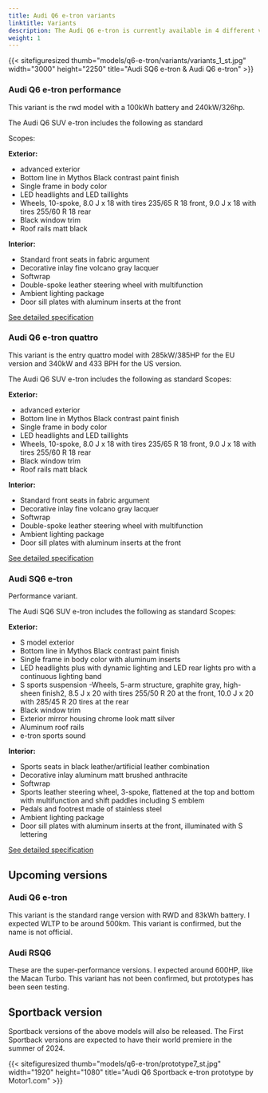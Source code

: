```yaml
---
title: Audi Q6 e-tron variants
linktitle: Variants
description: The Audi Q6 e-tron is currently available in 4 different variants, with more expected variants.
weight: 1
---
```


{{< sitefiguresized thumb="models/q6-e-tron/variants/variants_1_st.jpg" width="3000" height="2250" title="Audi SQ6 e-tron & Audi Q6 e-tron" >}}

<!-- markdownlint-disable MD033 -->
### Audi Q6 e-tron performance

This variant is the rwd model with a 100kWh battery and 240kW/326hp.

The Audi Q6 SUV e-tron includes the following as standard

Scopes:

**Exterior:**

- advanced exterior
- Bottom line in Mythos Black contrast paint finish
- Single frame in body color
- LED headlights and LED taillights
- Wheels, 10-spoke, 8.0 J x 18 with tires 235/65 R 18
front, 9.0 J x 18 with tires 255/60 R 18 rear
- Black window trim
- Roof rails matt black

**Interior:**

- Standard front seats in fabric argument
- Decorative inlay fine volcano gray lacquer
- Softwrap
- Double-spoke leather steering wheel with multifunction
- Ambient lighting package
- Door sill plates with aluminum inserts at the front

[See detailed specification](../specifications/#audi-q6-e-tron-performance)



### Audi Q6 e-tron quattro

This variant is the entry quattro model with 285kW/385HP for the EU version and 340kW and 433 BPH for the US version.

The Audi Q6 SUV e-tron includes the following as standard
Scopes:

**Exterior:**

- advanced exterior
- Bottom line in Mythos Black contrast paint finish
- Single frame in body color
- LED headlights and LED taillights
- Wheels, 10-spoke, 8.0 J x 18 with tires 235/65 R 18
front, 9.0 J x 18 with tires 255/60 R 18 rear
- Black window trim
- Roof rails matt black

**Interior:**

- Standard front seats in fabric argument
- Decorative inlay fine volcano gray lacquer
- Softwrap
- Double-spoke leather steering wheel with multifunction
- Ambient lighting package
- Door sill plates with aluminum inserts at the front

[See detailed specification](../specifications/#audi-q6-e-tron-quattro)

### Audi SQ6 e-tron

Performance variant. 

The Audi SQ6 SUV e-tron includes the following as standard
Scopes:

**Exterior:**

- S model exterior
- Bottom line in Mythos Black contrast paint finish
- Single frame in body color with aluminum inserts
- LED headlights plus with dynamic lighting
and LED rear lights pro with a continuous lighting band
- S sports suspension
 -Wheels, 5-arm structure, graphite gray, high-sheen finish2,
8.5 J x 20 with tires 255/50 R 20 at the front, 10.0 J x 20
with 285/45 R 20 tires at the rear
- Black window trim
- Exterior mirror housing chrome look matt silver
- Aluminum roof rails
- e-tron sports sound
  
**Interior:**

- Sports seats in black leather/artificial leather combination
- Decorative inlay aluminum matt brushed anthracite
- Softwrap
- Sports leather steering wheel, 3-spoke, flattened at the top and bottom
with multifunction and shift paddles including S emblem
- Pedals and footrest made of stainless steel
- Ambient lighting package
- Door sill plates with aluminum inserts at the front, illuminated
with S lettering

[See detailed specification](../specifications/#audi-sq6-e-tron)

## Upcoming versions

### Audi Q6 e-tron

This variant is the standard range version with RWD and 83kWh battery. I expected WLTP to be around 500km. This variant is confirmed, but the name is not official. 


### Audi RSQ6 

These are the super-performance versions. I expected around 600HP, like the Macan Turbo. This variant has not been confirmed, but prototypes has been seen testing.


## Sportback version

Sportback versions of the above models will also be released. The First Sportback versions are expected to have their world premiere in the summer of 2024.


{{< sitefiguresized thumb="models/q6-e-tron/prototype7_st.jpg" width="1920" height="1080" title="Audi Q6 Sportback e-tron prototype by Motor1.com" >}}